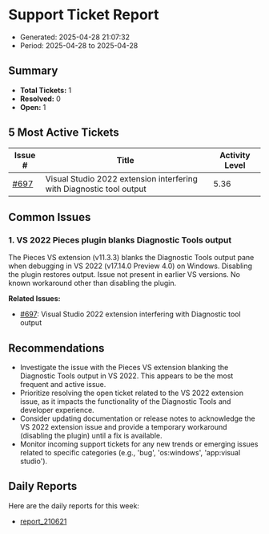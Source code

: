 # Support Ticket Report
- Generated: 2025-04-28 21:07:32
- Period: 2025-04-28 to 2025-04-28

## Summary
- **Total Tickets:** 1
- **Resolved:** 0
- **Open:** 1

## 5 Most Active Tickets
| Issue # | Title | Activity Level |
|---------|-------|----------------|
| [#697](https://github.com/pieces-app/support/issues/697) | Visual Studio 2022 extension interfering with Diagnostic tool output | 5.36 |

## Common Issues
### 1. VS 2022 Pieces plugin blanks Diagnostic Tools output
The Pieces VS extension (v11.3.3) blanks the Diagnostic Tools output pane when debugging in VS 2022 (v17.14.0 Preview 4.0) on Windows. Disabling the plugin restores output.  Issue not present in earlier VS versions. No known workaround other than disabling the plugin.

**Related Issues:**
- [#697](https://github.com/pieces-app/support/issues/697): Visual Studio 2022 extension interfering with Diagnostic tool output


## Recommendations
- Investigate the issue with the Pieces VS extension blanking the Diagnostic Tools output in VS 2022. This appears to be the most frequent and active issue.
- Prioritize resolving the open ticket related to the VS 2022 extension issue, as it impacts the functionality of the Diagnostic Tools and developer experience.
- Consider updating documentation or release notes to acknowledge the VS 2022 extension issue and provide a temporary workaround (disabling the plugin) until a fix is available.
- Monitor incoming support tickets for any new trends or emerging issues related to specific categories (e.g., 'bug', 'os:windows', 'app:visual studio').

## Daily Reports
Here are the daily reports for this week:

- [report_210621](daily/2025-04-28/report_210621.md)
